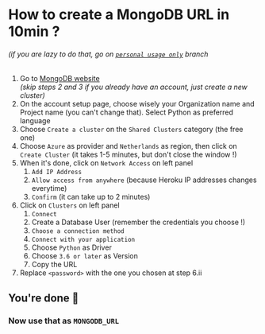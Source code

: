 # How to create a MongoDB URL in 10min ?
###### (if you are lazy to do that, go on [`personal usage only`](https://github.com/EDM115/unzip-bot/tree/personal_only) branch
  
1. Go to [MongoDB website](https://mongodb.com/cloud/atlas/register)  
  *(skip steps 2 and 3 if you already have an account, just create a new cluster)*
2. On the account setup page, choose wisely your Organization name and Project name (you can't change that). Select Python as preferred language
3. Choose `Create a cluster` on the `Shared Clusters` category (the free one)
4. Choose `Azure` as provider and `Netherlands` as region, then click on `Create Cluster` (it takes 1-5 minutes, but don't close the window !)
5. When it's done, click on `Network Access` on left panel
    1. `Add IP Address`
    2. `Allow access from anywhere` (because Heroku IP addresses changes everytime)
    3. `Confirm` (it can take up to 2 minutes)
6. Click on `Clusters` on left panel
    1. `Connect`
    2. Create a Database User (remember the credentials you choose !)
    3. `Choose a connection method`
    4. `Connect with your application`
    5. Choose `Python` as Driver
    6. Choose `3.6 or later` as Version
    7. Copy the URL
7. Replace `<password>` with the one you chosen at step 6.ii

## You're done :partying_face:
### Now use that as `MONGODB_URL`
